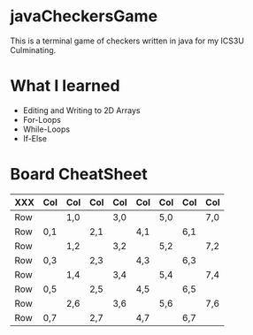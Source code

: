 # javaCheckersGame
This is a terminal game of checkers written in java for my ICS3U Culminating.

# What I learned
* Editing and Writing to 2D Arrays
* For-Loops
* While-Loops
* If-Else
# Board CheatSheet
|XXX|Col|Col|Col|Col|Col|Col|Col|Col|
|---|---|---|---|---|---|---|---|---|
|Row|   |1,0|   |3,0|   |5,0|   |7,0|
|Row|0,1|   |2,1|   |4,1|   |6,1|   | 
|Row|   |1,2|   |3,2|   |5,2|   |7,2|
|Row|0,3|   |2,3|   |4,3|   |6,3|   |
|Row|   |1,4|   |3,4|   |5,4|   |7,4|
|Row|0,5|   |2,5|   |4,5|   |6,5|   |
|Row|   |2,6|   |3,6|   |5,6|   |7,6|
|Row|0,7|   |2,7|   |4,7|   |6,7|   |

